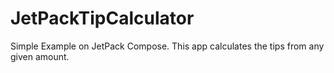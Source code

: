 # JetPackTipCalculator
Simple Example on JetPack Compose. This app calculates the tips from any given amount.
